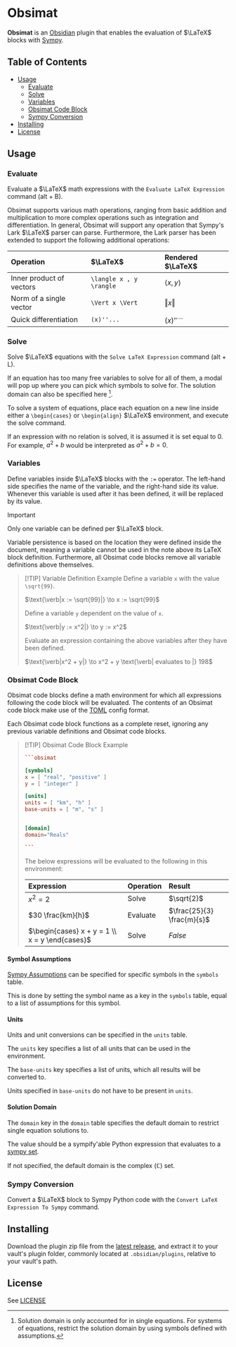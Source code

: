 # Obsimat

**Obsimat** is an [Obsidian](https://obsidian.md/) plugin that enables the evaluation of $\LaTeX$ blocks with [Sympy](https://www.sympy.org).

<!-- omit in toc -->
## Table of Contents

- [Usage](#usage)
  - [Evaluate](#evaluate)
  - [Solve](#solve)
  - [Variables](#variables)
  - [Obsimat Code Block](#obsimat-code-block)
  - [Sympy Conversion](#sympy-conversion)
- [Installing](#installing)
- [License](#license)

## Usage

### Evaluate

Evaluate a $\LaTeX$ math expressions with the `Evaluate LaTeX Expression` command (alt + B).

Obsimat supports various math operations, ranging from basic addition and multiplication to more complex operations such as integration and differentiation. In general, Obsimat will support any operation that Sympy's Lark $\LaTeX$ parser can parse. Furthermore, the Lark parser has been extended to support the following additional operations:

| Operation                | $\LaTeX$                | Rendered $\LaTeX$      |
| :----------------------- | :---------------------- | :--------------------- |
| Inner product of vectors | `\langle x , y \rangle` | $\langle x, y \rangle$ |
| Norm of a single vector  | `\Vert x \Vert`         | $\Vert x \Vert$        |
| Quick differentiation    | `(x)''...`              | $(x)''^{\cdots}$       |

### Solve

Solve $\LaTeX$ equations with the `Solve LaTeX Expression` command (alt + L).

If an equation has too many free variables to solve for all of them, a modal will pop up where you can pick which symbols to solve for. The solution domain can also be specified here [^1].

To solve a system of equations, place each equation on a new line inside either a `\begin{cases}` or `\begin{align}` $\LaTeX$ environment, and execute the solve command.

If an expression with no relation is solved, it is assumed it is set equal to $0$.
For example, $a^2 + b$ would be interpreted as $a^2 + b = 0$.

### Variables

Define variables inside $\LaTeX$ blocks with the `:=` operator.
The left-hand side specifies the name of the variable, and the right-hand side its value.
Whenever this variable is used after it has been defined, it will be replaced by its value.

> [!IMPORTANT]
> Only one variable can be defined per $\LaTeX$ block.
>

Variable persistence is based on the location they were defined inside the document, meaning a variable cannot be used in the note above its LaTeX block definition. Furthermore, all Obsimat code blocks remove all variable definitions above themselves.

> [!TIP] Variable Definition Example
> Define a variable `x` with the value `\sqrt{99}`.
>
> $\text{\verb|x := \sqrt{99}|} \to x := \sqrt{99}$
>
> Define a variable `y` dependent on the value of `x`.
>
> $\text{\verb|y := x^2|} \to y := x^2$
>
> Evaluate an expression containing the above variables after they have been defined.
>
> $\text{\verb|x^2 + y|} \to x^2 + y \text{\verb| evaluates to |} 198$
>

### Obsimat Code Block

Obsimat code blocks define a math environment for which all expressions following the code block will be evaluated. The contents of an Obsimat code block make use of the [TOML](https://toml.io) config format.

Each Obsimat code block functions as a complete reset, ignoring any previous variable definitions and Obsimat code blocks.

> [!TIP] Obsimat Code Block Example
>
> ````toml
> ```obsimat
>
> [symbols]
> x = [ "real", "positive" ]
> y = [ "integer" ]
>
> [units]
> units = [ "km", "h" ]
> base-units = [ "m", "s" ]
>
>
> [domain]
> domain="Reals"
>
> ```
> ````
>
> The below expressions will be evaluated to the following in this environment:
>
> | Expression                                     | Operation | Result                     |
> | :--------------------------------------------- | :-------- | :------------------------- |
> | $x^2=2$                                        | Solve     | $\sqrt{2}$                 |
> | $30 \frac{km}{h}$                              | Evaluate  | $\frac{25}{3} \frac{m}{s}$ |
> | $\begin{cases} x + y = 1 \\ x = y \end{cases}$ | Solve     | $False$                    |
>

#### Symbol Assumptions

[Sympy Assumptions](https://docs.sympy.org/latest/guides/assumptions.html) can be specified for specific symbols in the `symbols` table.

This is done by setting the symbol name as a key in the `symbols` table, equal to a list of assumptions for this symbol.

#### Units

Units and unit conversions can be specified in the `units` table.

The `units` key specifies a list of all units that can be used in the environment.

The `base-units` key specifies a list of units, which all results will be converted to.

Units specified in `base-units` do not have to be present in `units`.

#### Solution Domain

The `domain` key in the `domain` table specifies the default domain to restrict single equation solutions to.

The value should be a sympify'able Python expression that evaluates to a [sympy set](https://docs.sympy.org/latest/modules/sets.html).

If not specified, the default domain is the complex ($\mathbb{C}$) set.

### Sympy Conversion

Convert a $\LaTeX$ block to Sympy Python code with the `Convert LaTeX Expression To Sympy` command.

## Installing

Download the plugin zip file from the [latest release](https://github.com/zarstensen/obsidian-obsimat-plugin/releases/latest), and extract it to your vault's plugin folder, commonly located at `.obsidian/plugins`, relative to your vault's path.

## License

See [LICENSE](LICENSE)

[^1]: Solution domain is only accounted for in single equations. For systems of equations, restrict the solution domain by using symbols defined with assumptions.
